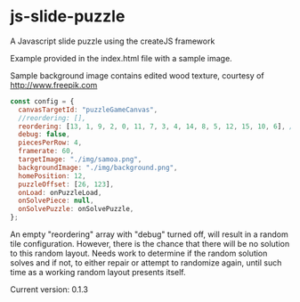 # js-slide-puzzle

A Javascript slide puzzle using the createJS framework

Example provided in the index.html file with a sample image.

Sample background image contains edited wood texture, courtesy of http://www.freepik.com

```javascript
const config = {
  canvasTargetId: "puzzleGameCanvas",
  //reordering: [],
  reordering: [13, 1, 9, 2, 0, 11, 7, 3, 4, 14, 8, 5, 12, 15, 10, 6], //
  debug: false,
  piecesPerRow: 4,
  framerate: 60,
  targetImage: "./img/samoa.png",
  backgroundImage: "./img/background.png",
  homePosition: 12,
  puzzleOffset: [26, 123],
  onLoad: onPuzzleLoad,
  onSolvePiece: null,
  onSolvePuzzle: onSolvePuzzle,
};
```

An empty "reordering" array with "debug" turned off, will result in a random tile configuration. However, there is the chance that there will be no solution to this random layout. Needs work to determine if the random solution solves and if not, to either repair or attempt to randomize again, until such time as a working random layout presents itself.

Current version: 0.1.3

